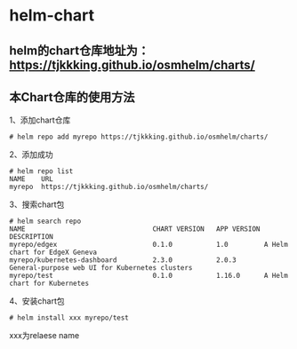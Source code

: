 # helm-chart

## helm的chart仓库地址为：https://tjkkking.github.io/osmhelm/charts/

## 本Chart仓库的使用方法

1、添加chart仓库
```
# helm repo add myrepo https://tjkkking.github.io/osmhelm/charts/
```

2、添加成功
```
# helm repo list
NAME  	URL                                   
myrepo	https://tjkkking.github.io/osmhelm/charts/
```

3、搜索chart包
```
# helm search repo
NAME                              	CHART VERSION	APP VERSION	DESCRIPTION                                   
myrepo/edgex                      	0.1.0        	1.0        	A Helm chart for EdgeX Geneva                 
myrepo/kubernetes-dashboard       	2.3.0        	2.0.3      	General-purpose web UI for Kubernetes clusters
myrepo/test                       	0.1.0        	1.16.0     	A Helm chart for Kubernetes 
```

4、安装chart包
```
# helm install xxx myrepo/test
```

xxx为relaese name
